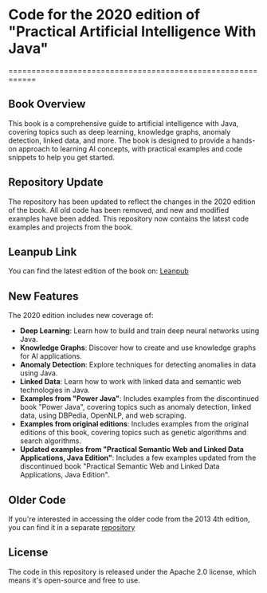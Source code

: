# Code for the 2020 edition of "Practical Artificial Intelligence With Java"

============================================================

**Book Overview**
---------------

This book is a comprehensive guide to artificial intelligence with Java, covering topics such as deep learning, knowledge graphs, anomaly detection, linked data, and more. The book is designed to provide a hands-on approach to learning AI concepts, with practical examples and code snippets to help you get started.

**Repository Update**
-------------------

The repository has been updated to reflect the changes in the 2020 edition of the book. All old code has been removed, and new and modified examples have been added. This repository now contains the latest code examples and projects from the book.

**Leanpub Link**
----------------

You can find the latest edition of the book on: [Leanpub](https://leanpub.com/javaai)

**New Features**
--------------

The 2020 edition includes new coverage of:

* **Deep Learning**: Learn how to build and train deep neural networks using Java.
* **Knowledge Graphs**: Discover how to create and use knowledge graphs for AI applications.
* **Anomaly Detection**: Explore techniques for detecting anomalies in data using Java.
* **Linked Data**: Learn how to work with linked data and semantic web technologies in Java.
* **Examples from "Power Java"**: Includes examples from the discontinued book "Power Java", covering topics such as anomaly detection, linked data, using DBPedia, OpenNLP, and web scraping.
* **Examples from original editions**: Includes examples from the original editions of this book, covering topics such as genetic algorithms and search algorithms.
* **Updated examples from "Practical Semantic Web and Linked Data Applications, Java Edition"**: Includes a few examples updated from the discontinued book "Practical Semantic Web and Linked Data Applications, Java Edition".

**Older Code**
-------------

If you're interested in accessing the older code from the 2013 4th edition, you can find it in a separate [repository ](https://github.com/mark-watson/Java-AI-Book-Code_4th_edition)


**License**
---------

The code in this repository is released under the Apache 2.0 license, which means it's open-source and free to use.

